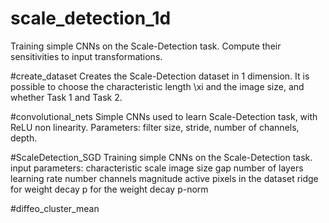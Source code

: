 # scale_detection_1d
Training simple CNNs on the Scale-Detection task. Compute their sensitivities to input transformations.

#create_dataset
Creates the Scale-Detection dataset in 1 dimension. 
It is possible to choose the characteristic length \xi and the image size, and whether Task 1 and Task 2.

#convolutional_nets
Simple CNNs used to learn Scale-Detection task, with ReLU non linearity.
Parameters: filter size, stride, number of channels, depth.

#ScaleDetection_SGD
Training simple CNNs on the Scale-Detection task.
input parameters:
characteristic scale 
image size 
gap
number of layers
learning rate
number channels
magnitude active pixels in the dataset
ridge for weight decay
p for the weight decay p-norm

#diffeo_cluster_mean
